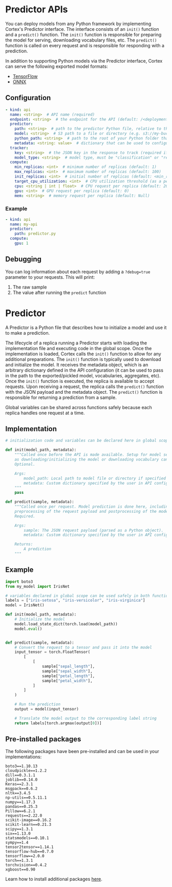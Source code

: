 # Predictor APIs

You can deploy models from any Python framework by implementing Cortex's Predictor interface. The interface consists of an `init()` function and a `predict()` function. The `init()` function is responsible for preparing the model for serving, downloading vocabulary files, etc. The `predict()` function is called on every request and is responsible for responding with a prediction.

In addition to supporting Python models via the Predictor interface, Cortex can serve the following exported model formats:

- [TensorFlow](tensorflow.md)
- [ONNX](onnx.md)

## Configuration

```yaml
- kind: api
  name: <string>  # API name (required)
  endpoint: <string>  # the endpoint for the API (default: /<deployment_name>/<api_name>)
  predictor:
    path: <string>  # path to the predictor Python file, relative to the Cortex root (required)
    model: <string>  # S3 path to a file or directory (e.g. s3://my-bucket/exported_model) (optional)
    python_path: <string>  # path to the root of your Python folder that will be appended to PYTHONPATH (default: folder containing cortex.yaml)
    metadata: <string: value>  # dictionary that can be used to configure custom values (optional)
  tracker:
    key: <string>  # the JSON key in the response to track (required if the response payload is a JSON object)
    model_type: <string>  # model type, must be "classification" or "regression" (required)
  compute:
    min_replicas: <int>  # minimum number of replicas (default: 1)
    max_replicas: <int>  # maximum number of replicas (default: 100)
    init_replicas: <int>  # initial number of replicas (default: <min_replicas>)
    target_cpu_utilization: <int>  # CPU utilization threshold (as a percentage) to trigger scaling (default: 80)
    cpu: <string | int | float>  # CPU request per replica (default: 200m)
    gpu: <int>  # GPU request per replica (default: 0)
    mem: <string>  # memory request per replica (default: Null)
```

### Example

```yaml
- kind: api
  name: my-api
  predictor:
    path: predictor.py
  compute:
    gpu: 1
```

## Debugging

You can log information about each request by adding a `?debug=true` parameter to your requests. This will print:

1. The raw sample
2. The value after running the `predict` function

# Predictor

A Predictor is a Python file that describes how to initialize a model and use it to make a prediction.

The lifecycle of a replica running a Predictor starts with loading the implementation file and executing code in the global scope. Once the implementation is loaded, Cortex calls the `init()` function to allow for any additional preparations. The `init()` function is typically used to download and initialize the model. It receives the metadata object, which is an arbitrary dictionary defined in the API configuration (it can be used to pass in the path to the exported/pickled model, vocabularies, aggregates, etc). Once the `init()` function is executed, the replica is available to accept requests. Upon receiving a request, the replica calls the `predict()` function with the JSON payload and the metadata object. The `predict()` function is responsible for returning a prediction from a sample.

Global variables can be shared across functions safely because each replica handles one request at a time.

## Implementation

```python
# initialization code and variables can be declared here in global scope

def init(model_path, metadata):
    """Called once before the API is made available. Setup for model serving such
    as downloading/initializing the model or downloading vocabulary can be done here.
    Optional.

    Args:
        model_path: Local path to model file or directory if specified by user in API configuration, otherwise None.
        metadata: Custom dictionary specified by the user in API configuration.
    """
    pass

def predict(sample, metadata):
    """Called once per request. Model prediction is done here, including any
    preprocessing of the request payload and postprocessing of the model output.
    Required.

    Args:
        sample: The JSON request payload (parsed as a Python object).
        metadata: Custom dictionary specified by the user in API configuration.

    Returns:
        A prediction
    """
```

## Example

```python
import boto3
from my_model import IrisNet

# variables declared in global scope can be used safely in both functions (one replica handles one request at a time)
labels = ["iris-setosa", "iris-versicolor", "iris-virginica"]
model = IrisNet()

def init(model_path, metadata):
    # Initialize the model
    model.load_state_dict(torch.load(model_path))
    model.eval()


def predict(sample, metadata):
    # Convert the request to a tensor and pass it into the model
    input_tensor = torch.FloatTensor(
        [
            [
                sample["sepal_length"],
                sample["sepal_width"],
                sample["petal_length"],
                sample["petal_width"],
            ]
        ]
    )

    # Run the prediction
    output = model(input_tensor)

    # Translate the model output to the corresponding label string
    return labels[torch.argmax(output[0])]
```

## Pre-installed packages

The following packages have been pre-installed and can be used in your implementations:

```text
boto3==1.10.13
cloudpickle==1.2.2
dill==0.3.1.1
joblib==0.14.0
Keras==2.3.1
msgpack==0.6.2
nltk==3.4.5
np-utils==0.5.11.1
numpy==1.17.3
pandas==0.25.3
Pillow==6.2.1
requests==2.22.0
scikit-image==0.16.2
scikit-learn==0.21.3
scipy==1.3.1
six==1.13.0
statsmodels==0.10.1
sympy==1.4
tensor2tensor==1.14.1
tensorflow-hub==0.7.0
tensorflow==2.0.0
torch==1.3.1
torchvision==0.4.2
xgboost==0.90
```

Learn how to install additional packages [here](../dependency-management/python-packages.md).
